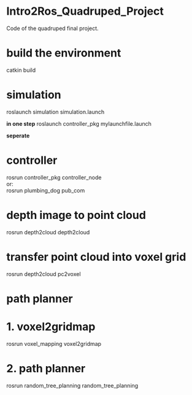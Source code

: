 # Intro2Ros_Quadruped_Project
Code of the quadruped final project.

# build the environment
catkin build

# simulation
roslaunch simulation simulation.launch 

__in one step__
roslaunch controller_pkg mylaunchfile.launch 






__seperate__
# controller
rosrun controller_pkg controller_node  
or:  
rosrun plumbing_dog pub_com

# depth image to point cloud
rosrun depth2cloud depth2cloud

# transfer point cloud into voxel grid
rosrun depth2cloud pc2voxel

# path planner
# 1. voxel2gridmap
rosrun voxel_mapping voxel2gridmap 
# 2. path planner
rosrun random_tree_planning random_tree_planning 

